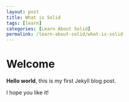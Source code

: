 ```yaml
---
layout: post
title: What is Solid
tags: [learn]
categories: [Learn About Solid]
permalink: /learn-about-solid/what-is-solid
---
```


# Welcome

**Hello world**, this is my first Jekyll blog post.

I hope you like it!
